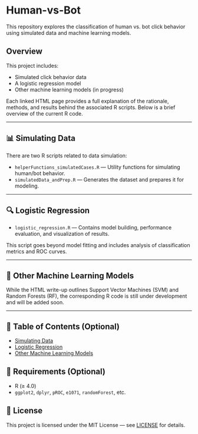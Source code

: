 # Human-vs-Bot

This repository explores the classification of human vs. bot click behavior using simulated data and machine learning models.

## Overview

This project includes:
- Simulated click behavior data
- A logistic regression model
- Other machine learning models (in progress)

Each linked HTML page provides a full explanation of the rationale, methods, and results behind the associated R scripts. Below is a brief overview of the current R code.

---

## 📊 Simulating Data

There are two R scripts related to data simulation:
- `helperFunctions_simulatedCases.R` — Utility functions for simulating human/bot behavior.
- `simulatedData_andPrep.R` — Generates the dataset and prepares it for modeling.

---

## 🔍 Logistic Regression

- `logistic_regression.R` — Contains model building, performance evaluation, and visualization of results.

This script goes beyond model fitting and includes analysis of classification metrics and ROC curves.

---

## 🤖 Other Machine Learning Models

While the HTML write-up outlines Support Vector Machines (SVM) and Random Forests (RF), the corresponding R code is still under development and will be added soon.

---

## 📌 Table of Contents (Optional)
- [Simulating Data](#-simulating-data)
- [Logistic Regression](#-logistic-regression)
- [Other Machine Learning Models](#-other-machine-learning-models)

## 🧪 Requirements (Optional)
- R (≥ 4.0)
- `ggplot2`, `dplyr`, `pROC`, `e1071`, `randomForest`, etc.


## 📄 License
This project is licensed under the MIT License — see [LICENSE](LICENSE) for details.
